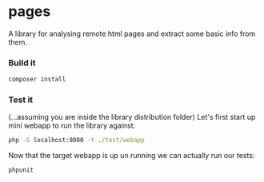 # pages

A library for analysing remote html pages and extract some basic info from them.

### Build it

```cmd
composer install
```

### Test it

(...assuming you are inside the library distribution folder) Let's first start up mini webapp to run the library against:

```cmd
php -S localhost:8080 -t ./test/webapp
```

Now that the target webapp is up un running we can actually run our tests:

```cmd
phpunit
```